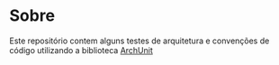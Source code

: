 # Sobre

Este repositório contem alguns testes de arquitetura e convenções de código utilizando a biblioteca [ArchUnit](https://www.archunit.org/userguide/html/000_Index.html)